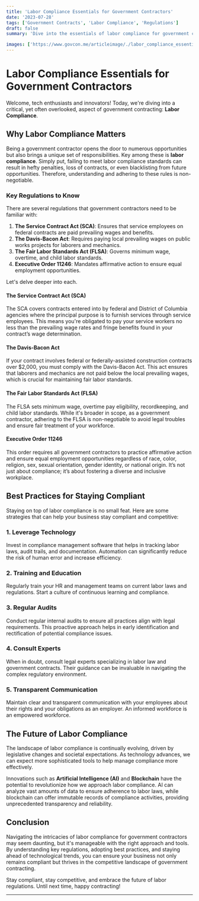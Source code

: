 ```yaml
---
title: 'Labor Compliance Essentials for Government Contractors'
date: '2023-07-28'
tags: ['Government Contracts', 'Labor Compliance', 'Regulations']
draft: false
summary: 'Dive into the essentials of labor compliance for government contractors, exploring key regulations, innovative strategies, and best practices to ensure your business stays compliant and competitive.'

images: ['https://www.govcon.me/articleimage/./labor_compliance_essentials_for_government_contractors.webp']
---
```


# Labor Compliance Essentials for Government Contractors

Welcome, tech enthusiasts and innovators! Today, we're diving into a critical, yet often overlooked, aspect of government contracting: **Labor Compliance**.

## Why Labor Compliance Matters

Being a government contractor opens the door to numerous opportunities but also brings a unique set of responsibilities. Key among these is **labor compliance**. Simply put, failing to meet labor compliance standards can result in hefty penalties, loss of contracts, or even blacklisting from future opportunities. Therefore, understanding and adhering to these rules is non-negotiable.

### Key Regulations to Know

There are several regulations that government contractors need to be familiar with:

1. **The Service Contract Act (SCA)**: Ensures that service employees on federal contracts are paid prevailing wages and benefits.
2. **The Davis-Bacon Act**: Requires paying local prevailing wages on public works projects for laborers and mechanics.
3. **The Fair Labor Standards Act (FLSA)**: Governs minimum wage, overtime, and child labor standards.
4. **Executive Order 11246**: Mandates affirmative action to ensure equal employment opportunities.

Let's delve deeper into each.

#### The Service Contract Act (SCA)

The SCA covers contracts entered into by federal and District of Columbia agencies where the principal purpose is to furnish services through service employees. This means you're obligated to pay your service workers no less than the prevailing wage rates and fringe benefits found in your contract’s wage determination.

#### The Davis-Bacon Act

If your contract involves federal or federally-assisted construction contracts over $2,000, you must comply with the Davis-Bacon Act. This act ensures that laborers and mechanics are not paid below the local prevailing wages, which is crucial for maintaining fair labor standards.

#### The Fair Labor Standards Act (FLSA)

The FLSA sets minimum wage, overtime pay eligibility, recordkeeping, and child labor standards. While it's broader in scope, as a government contractor, adhering to the FLSA is non-negotiable to avoid legal troubles and ensure fair treatment of your workforce.

#### Executive Order 11246

This order requires all government contractors to practice affirmative action and ensure equal employment opportunities regardless of race, color, religion, sex, sexual orientation, gender identity, or national origin. It’s not just about compliance; it’s about fostering a diverse and inclusive workplace.

## Best Practices for Staying Compliant

Staying on top of labor compliance is no small feat. Here are some strategies that can help your business stay compliant and competitive:

### 1. **Leverage Technology**

Invest in compliance management software that helps in tracking labor laws, audit trails, and documentation. Automation can significantly reduce the risk of human error and increase efficiency.

### 2. **Training and Education**

Regularly train your HR and management teams on current labor laws and regulations. Start a culture of continuous learning and compliance.

### 3. **Regular Audits**

Conduct regular internal audits to ensure all practices align with legal requirements. This proactive approach helps in early identification and rectification of potential compliance issues.

### 4. **Consult Experts**

When in doubt, consult legal experts specializing in labor law and government contracts. Their guidance can be invaluable in navigating the complex regulatory environment.

### 5. **Transparent Communication**

Maintain clear and transparent communication with your employees about their rights and your obligations as an employer. An informed workforce is an empowered workforce.

## The Future of Labor Compliance

The landscape of labor compliance is continually evolving, driven by legislative changes and societal expectations. As technology advances, we can expect more sophisticated tools to help manage compliance more effectively.

Innovations such as **Artificial Intelligence (AI)** and **Blockchain** have the potential to revolutionize how we approach labor compliance. AI can analyze vast amounts of data to ensure adherence to labor laws, while blockchain can offer immutable records of compliance activities, providing unprecedented transparency and reliability.

## Conclusion

Navigating the intricacies of labor compliance for government contractors may seem daunting, but it's manageable with the right approach and tools. By understanding key regulations, adopting best practices, and staying ahead of technological trends, you can ensure your business not only remains compliant but thrives in the competitive landscape of government contracting.

Stay compliant, stay competitive, and embrace the future of labor regulations. Until next time, happy contracting!

---